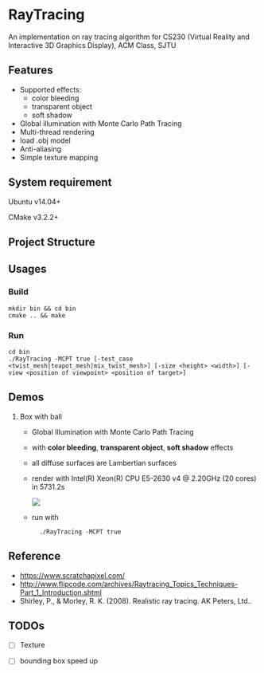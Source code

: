 # RayTracing
An implementation on ray tracing algorithm for CS230 (Virtual Reality and Interactive 3D Graphics Display), ACM Class, SJTU

## Features
* Supported effects:
    * color bleeding
    * transparent object
    * soft shadow
* Global illumination with Monte Carlo Path Tracing
* Multi-thread rendering
* load .obj model
* Anti-aliasing
* Simple texture mapping

## System requirement
Ubuntu v14.04+

CMake v3.2.2+

## Project Structure

## Usages
### Build
```
mkdir bin && cd bin
cmake .. && make
```

### Run
```
cd bin
./RayTracing -MCPT true [-test_case <twist_mesh|teapot_mesh|mix_twist_mesh>] [-size <height> <width>] [-view <position of viewpoint> <position of target>]
```

## Demos
1. Box with ball
    * Global Illumination with Monte Carlo Path Tracing
    * with **color bleeding**, **transparent object**, **soft shadow** effects
    * all diffuse surfaces are Lambertian surfaces
    * render with Intel(R) Xeon(R) CPU E5-2630 v4 @ 2.20GHz (20 cores) in 5731.2s
    
    	![](https://raw.githubusercontent.com/YurongYou/RayTracing/master/results/render_image_MCPT_highres.jpg?token=AM-ptWp2Mz87K9diVOlomkYMJkU9ndcRks5Y7ujlwA%3D%3D)
	* run with
			
			./RayTracing -MCPT true
	
## Reference
* https://www.scratchapixel.com/
* http://www.flipcode.com/archives/Raytracing_Topics_Techniques-Part_1_Introduction.shtml
* Shirley, P., & Morley, R. K. (2008). Realistic ray tracing. AK Peters, Ltd..

## TODOs
* [ ] Texture
* [ ] bounding box speed up


